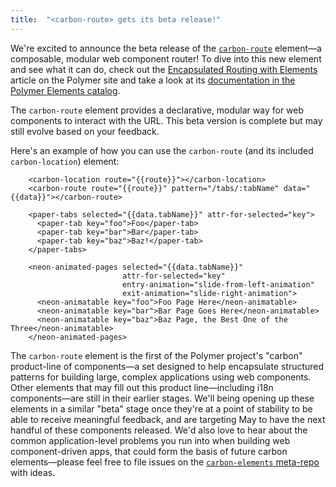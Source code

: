 ```yaml
---
title:  "<carbon-route> gets its beta release!"
---
```


We're excited to announce the beta release of the [`carbon-route`](https://github.com/polymerelements/carbon-route) element—a composable, modular web component router! To dive into this new element and see what it can do, check out the [Encapsulated Routing with Elements](https://www.polymer-project.org/1.0/articles/routing.html) article on the Polymer site and take a look at its [documentation in the Polymer Elements catalog](https://elements.polymer-project.org/browse?package=carbon-elements).

The `carbon-route` element provides a declarative, modular way for web components to interact with the URL. This beta version is complete but may still evolve based on your feedback.

Here's an example of how you can use the `carbon-route` (and its included `carbon-location`) element:

```
    <carbon-location route="{{route}}"></carbon-location>
    <carbon-route route="{{route}}" pattern="/tabs/:tabName" data="{{data}}"></carbon-route>

    <paper-tabs selected="{{data.tabName}}" attr-for-selected="key">
      <paper-tab key="foo">Foo</paper-tab>
      <paper-tab key="bar">Bar</paper-tab>
      <paper-tab key="baz">Baz!</paper-tab>
    </paper-tabs>

    <neon-animated-pages selected="{{data.tabName}}"
                         attr-for-selected="key"
                         entry-animation="slide-from-left-animation"
                         exit-animation="slide-right-animation">
      <neon-animatable key="foo">Foo Page Here</neon-animatable>
      <neon-animatable key="bar">Bar Page Goes Here</neon-animatable>
      <neon-animatable key="baz">Baz Page, the Best One of the Three</neon-animatable>
    </neon-animated-pages>
```

The `carbon-route` element is the first of the Polymer project's "carbon" product-line of components—a set designed to help encapsulate structured patterns for building large, complex applications using web components. Other elements that may fill out this product line—including i18n components—are still in their earlier stages. We'll being opening up these elements in a similar "beta" stage once they're at a point of stability to be able to receive meaningful feedback, and are targeting May to have the next handful of these components released. We'd also love to hear about the common application-level problems you run into when building web component-driven apps, that could form the basis of future carbon elements—please feel free to file issues on the [`carbon-elements` meta-repo](https://github.com/polymerelements/carbon-elements/issues) with ideas.
